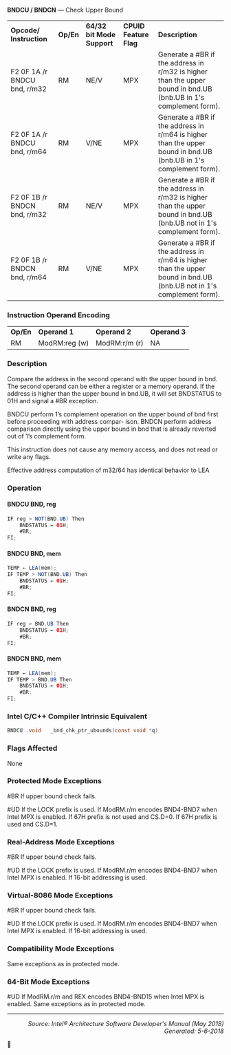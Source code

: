 <b>BNDCU / BNDCN</b> — Check Upper Bound
<table>
	<tr>
		<td><b>Opcode/ Instruction</b></td>
		<td><b>Op/En</b></td>
		<td><b>64/32 bit Mode Support</b></td>
		<td><b>CPUID Feature Flag</b></td>
		<td><b>Description</b></td>
	</tr>
	<tr>
		<td>F2 0F 1A /r BNDCU bnd, r/m32</td>
		<td>RM</td>
		<td>NE/V</td>
		<td>MPX</td>
		<td>Generate a #BR if the address in r/m32 is higher than the upper bound in bnd.UB (bnb.UB in 1's complement form).</td>
	</tr>
	<tr>
		<td>F2 0F 1A /r BNDCU bnd, r/m64</td>
		<td>RM</td>
		<td>V/NE</td>
		<td>MPX</td>
		<td>Generate a #BR if the address in r/m64 is higher than the upper bound in bnd.UB (bnb.UB in 1's complement form).</td>
	</tr>
	<tr>
		<td>F2 0F 1B /r BNDCN bnd, r/m32</td>
		<td>RM</td>
		<td>NE/V</td>
		<td>MPX</td>
		<td>Generate a #BR if the address in r/m32 is higher than the upper bound in bnd.UB (bnb.UB not in 1's complement form).</td>
	</tr>
	<tr>
		<td>F2 0F 1B /r BNDCN bnd, r/m64</td>
		<td>RM</td>
		<td>V/NE</td>
		<td>MPX</td>
		<td>Generate a #BR if the address in r/m64 is higher than the upper bound in bnd.UB (bnb.UB not in 1's complement form).</td>
	</tr>
</table>


### Instruction Operand Encoding
<table>
	<tr>
		<td><b>Op/En</b></td>
		<td><b>Operand 1</b></td>
		<td><b>Operand 2</b></td>
		<td><b>Operand 3</b></td>
	</tr>
	<tr>
		<td>RM</td>
		<td>ModRM:reg (w)</td>
		<td>ModRM:r/m (r)</td>
		<td>NA</td>
	</tr>
</table>


### Description
Compare the address in the second operand with the upper bound in bnd. The second operand can be either a
register or a memory operand. If the address is higher than the upper bound in bnd.UB, it will set BNDSTATUS to
01H and signal a \#BR exception.

BNDCU perform 1’s complement operation on the upper bound of bnd first before proceeding with address compar-
ison. BNDCN perform address comparison directly using the upper bound in bnd that is already reverted out of 1’s
complement form.

This instruction does not cause any memory access, and does not read or write any flags.

Effective address computation of m32/64 has identical behavior to LEA

### Operation


#### BNDCU BND, reg
```java
IF reg > NOT(BND.UB) Then
    BNDSTATUS ← 01H; 
    #BR; 
FI;
```
#### BNDCU BND, mem
```java
TEMP ← LEA(mem); 
IF TEMP > NOT(BND.UB) Then
    BNDSTATUS ← 01H; 
    #BR; 
FI;
```
#### BNDCN BND, reg
```java
IF reg > BND.UB Then
    BNDSTATUS ← 01H; 
    #BR; 
FI;
```
#### BNDCN BND, mem
```java
TEMP ← LEA(mem); 
IF TEMP > BND.UB Then
    BNDSTATUS ← 01H; 
    #BR; 
FI;
```
### Intel C/C++ Compiler Intrinsic Equivalent
```c
BNDCU .void   _bnd_chk_ptr_ubounds(const void *q)
```
### Flags Affected
None

### Protected Mode Exceptions

<p>#BR
If upper bound check fails.
<p>#UD
If the LOCK prefix is used.
If ModRM.r/m encodes BND4-BND7 when Intel MPX is enabled.
If 67H prefix is not used and CS.D=0.
If 67H prefix is used and CS.D=1.

### Real-Address Mode Exceptions

<p>#BR
If upper bound check fails.
<p>#UD
If the LOCK prefix is used.
If ModRM.r/m encodes BND4-BND7 when Intel MPX is enabled.
If 16-bit addressing is used.

### Virtual-8086 Mode Exceptions

<p>#BR
If upper bound check fails.
<p>#UD
If the LOCK prefix is used.
If ModRM.r/m encodes BND4-BND7 when Intel MPX is enabled.
If 16-bit addressing is used.

### Compatibility Mode Exceptions

Same exceptions as in protected mode.

### 64-Bit Mode Exceptions

<p>#UD
If ModRM.r/m and REX encodes BND4-BND15 when Intel MPX is enabled.
Same exceptions as in protected mode.

 --- 
<p align="right"><i>Source: Intel® Architecture Software Developer's Manual (May 2018)<br>Generated: 5-6-2018</i></p>
